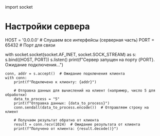 import socket

# Настройки сервера
HOST = '0.0.0.0'  # Слушаем все интерфейсы (серверная часть)
PORT = 65432      # Порт для связи

with socket.socket(socket.AF_INET, socket.SOCK_STREAM) as s:
    s.bind((HOST, PORT))
    s.listen()
    print(f"Сервер запущен на порту {PORT}. Ожидание подключения...")

    conn, addr = s.accept()  # Ожидание подключения клиента
    with conn:
        print(f"Подключено к клиенту: {addr}")

        # Отправка данных для вычислений на клиент (например, число 5 для обработки)
        data_to_process = "5"
        print(f"Отправка данных: {data_to_process}")
        conn.sendall(data_to_process.encode())  # Отправляем строку на клиент

        # Получаем результат обратно от клиента
        result = conn.recv(1024)  # Ожидание результата от клиента
        print(f"Получено от клиента: {result.decode()}")
